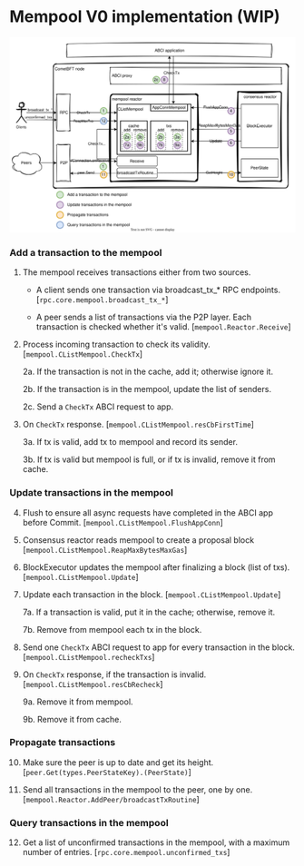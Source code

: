 # Mempool V0 implementation (WIP)

![Mempool](./mempool-v0.svg)

### Add a transaction to the mempool

1. The mempool receives transactions either from two sources.
    
    - A client sends one transaction via broadcast_tx_* RPC endpoints. 
        [`rpc.core.mempool.broadcast_tx_*`]
    
    - A peer sends a list of transactions via the P2P layer. Each transaction is checked whether it's valid.
        [`mempool.Reactor.Receive`]

2. Process incoming transaction to check its validity. 
    [`mempool.CListMempool.CheckTx`]
    
    2a. If the transaction is not in the cache, add it; otherwise ignore it.
    
    2b. If the transaction is in the mempool, update the list of senders.
    
    2c. Send a `CheckTx` ABCI request to app.

3. On `CheckTx` response. 
    [`mempool.CListMempool.resCbFirstTime`]
    
    3a. If tx is valid, add tx to mempool and record its sender.
    
    3b. If tx is valid but mempool is full, or if tx is invalid, remove it from cache.

### Update transactions in the mempool

4. Flush to ensure all async requests have completed in the ABCI app before Commit.
    [`mempool.CListMempool.FlushAppConn`]

5. Consensus reactor reads mempool to create a proposal block 
    [`mempool.CListMempool.ReapMaxBytesMaxGas`]

6. BlockExecutor updates the mempool after finalizing a block (list of txs).
    [`mempool.CListMempool.Update`]

7. Update each transaction in the block. 
    [`mempool.CListMempool.Update`]

    7a. If a transaction is valid, put it in the cache; otherwise, remove it.

    7b. Remove from mempool each tx in the block.

8. Send one `CheckTx` ABCI request to app for every transaction in the block.
    [`mempool.CListMempool.recheckTxs`]

9. On `CheckTx` response, if the transaction is invalid.
    [`mempool.CListMempool.resCbRecheck`]
    
    9a. Remove it from mempool.
    
    9b. Remove it from cache.

### Propagate transactions

10. Make sure the peer is up to date and get its height.
    [`peer.Get(types.PeerStateKey).(PeerState)`]

11. Send all transactions in the mempool to the peer, one by one.
    [`mempool.Reactor.AddPeer/broadcastTxRoutine`]

### Query transactions in the mempool

12. Get a list of unconfirmed transactions in the mempool, with a maximum number of entries.
    [`rpc.core.mempool.unconfirmed_txs`]
